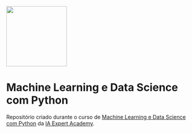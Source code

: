 <img src="https://cdn.shortpixel.ai/spai/w_353+q_+ret_img+to_webp/https://iaexpert.academy/wp-content/uploads/2020/06/iaexpert-logo-1.png"  width="160">

# Machine Learning e Data Science com Python

Repositório criado durante o curso de [Machine Learning e Data Science com Python](https://iaexpert.academy/courses/machine-learning-data-science-python-az/) da [IA Expert Academy](https://iaexpert.academy).
